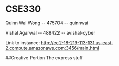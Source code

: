 # CSE330
Quinn Wai Wong -- 475704 -- quinnwai

Vishal Agarwal -- 488422 -- avishal-cyber

Link to instance:
http://ec2-18-219-113-131.us-east-2.compute.amazonaws.com:3456/main.html

##Creative Portion
The express stuff

